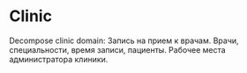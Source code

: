 # Clinic
Decompose clinic domain:
Запись на прием к врачам.
Врачи, специальности, время записи, пациенты.
Рабочее места администратора клиники.

